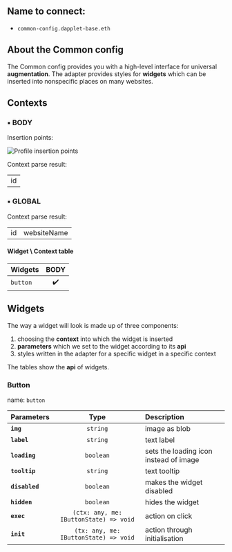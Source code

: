 ## Name to connect:

- `common-config.dapplet-base.eth`

## About the Common config

The Common config provides you with a high-level interface for universal **augmentation**. The adapter provides styles for **widgets** which can be inserted into nonspecific places on many websites.

## Contexts

### ▪ BODY

Insertion points:

![Profile insertion points](/img/a_twitter_14.png)

Context parse result:

|       |
| :---: |
| id |

### ▪ GLOBAL

Context parse result:

|       |       |
| :---: | :---: |
| id | websiteName |

#### Widget \ Context table

| Widgets         | BODY |
| :-------------- | :--: |
| `button`        |  ✔️   |

## Widgets

The way a widget will look is made up of three components:

1. choosing the **context** into which the widget is inserted
2. **parameters** which we set to the widget according to its **api**
3. styles written in the adapter for a specific widget in a specific context

The tables show the **api** of widgets.

### Button

name: `button`

| Parameters     |                  Type                  | Description                            |
| :------------- | :------------------------------------: | :------------------------------------- |
| **`img`**      |                `string`                | image as blob                          |
| **`label`**    |                `string`                | text label                             |
| **`loading`**  |               `boolean`                | sets the loading icon instead of image |
| **`tooltip`**  |                `string`                | text tooltip                           |
| **`disabled`** |               `boolean`                | makes the widget disabled              |
| **`hidden`**   |               `boolean`                | hides the widget                       |
| **`exec`**     | `(ctx: any, me: IButtonState) => void` | action on click                        |
| **`init`**     | `(tx: any, me: IButtonState) => void`  | action through initialisation          |
